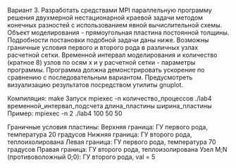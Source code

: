 Вариант 3. Разработать средствами MPI параллельную программу решения двухмерной нестационарной краевой задачи методом конечных разностей с использованием явной вычислительной схемы. Объект моделирования - прямоугольная пластина постоянной толщины. Подробности постановки подобной задачи даны ниже. Возможны граничные условия первого и второго рода в различных узлах расчетной сетки. Временной интервал моделирования и количество (кратное 8) узлов по осям x и y расчетной сетки - параметры программы. Программа должна демонстрировать ускорение по сравнению с последовательным вариантом. Предусмотреть визуализацию результатов посредством утилиты gnuplot.

Компиляция:
    make
Запуск
    mpiexec -n количество_процессов ./lab4 временной_интервал_подсчета длина_пластины ширина_пластины
    Пример:
    mpiexec -n 2 ./lab4 100 50 50
    
Граничные условия пластины: 
    Верхняя граница: ГУ первого рода, температура 20 градусов
    Нижняя граница: ГУ второго рода, теплоихолирована
    Левая граница: ГУ первого рода, температура 70 градусов
    Правая граница: ГУ второго рода, теплоизолирована
    Узел M;N (противоволожный 0;0): ГУ второго рода, val = 5